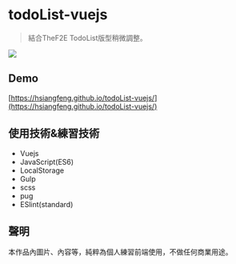# todoList-vuejs
> 結合TheF2E TodoList版型稍微調整。

![](https://i.imgur.com/0l2RRq1.png)
## Demo
[https://hsiangfeng.github.io/todoList-vuejs/](https://hsiangfeng.github.io/todoList-vuejs/)  

## 使用技術&練習技術
- Vuejs
- JavaScript(ES6)
- LocalStorage
- Gulp
- scss
- pug
- ESlint(standard)
## 聲明
本作品內圖片、內容等，純粹為個人練習前端使用，不做任何商業用途。

